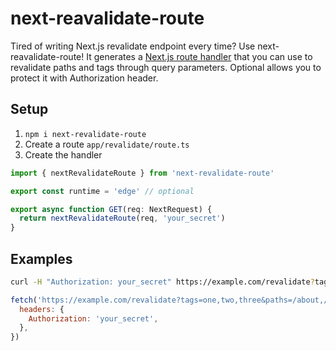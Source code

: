 # next-reavalidate-route

Tired of writing Next.js revalidate endpoint every time? Use next-reavalidate-route! It generates a [Next.js route handler](https://nextjs.org/docs/app/building-your-application/routing/route-handlers) that you can use to revalidate paths and tags through query parameters. Optional allows you to protect it with Authorization header.

## Setup

1. `npm i next-revalidate-route`
2. Create a route `app/revalidate/route.ts`
3. Create the handler

```js
import { nextRevalidateRoute } from 'next-revalidate-route'

export const runtime = 'edge' // optional

export async function GET(req: NextRequest) {
  return nextRevalidateRoute(req, 'your_secret')
}
```

## Examples

```zsh
curl -H "Authorization: your_secret" https://example.com/revalidate?tags=one,two,three&paths=/about,/blog/[slug],/route
```

```js
fetch('https://example.com/revalidate?tags=one,two,three&paths=/about,/blog/[slug],/route', {
  headers: {
    Authorization: 'your_secret',
  },
})
```
